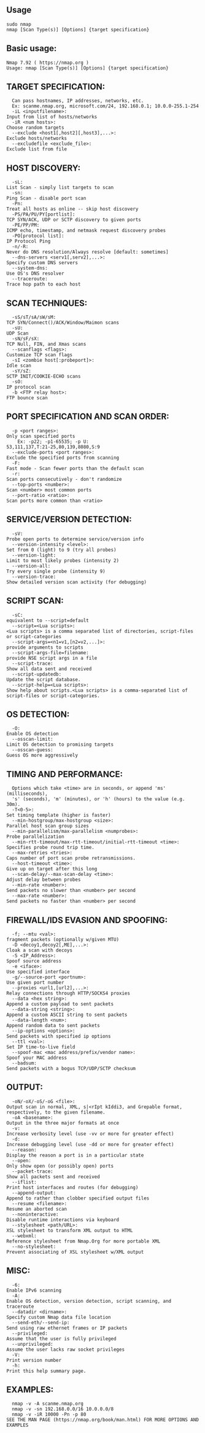 ## Usage
    sudo nmap
    nmap [Scan Type(s)] [Options] {target specification}

## Basic usage:
    Nmap 7.92 ( https://nmap.org )
    Usage: nmap [Scan Type(s)] [Options] {target specification}
    
## TARGET SPECIFICATION:
      Can pass hostnames, IP addresses, networks, etc.
      Ex: scanme.nmap.org, microsoft.com/24, 192.168.0.1; 10.0.0-255.1-254
      -iL <inputfilename>:                                                      Input from list of hosts/networks
      -iR <num hosts>:                                                          Choose random targets
      --exclude <host1[,host2][,host3],...>:                                    Exclude hosts/networks
      --excludefile <exclude_file>:                                             Exclude list from file
## HOST DISCOVERY:
      -sL:                                                                      List Scan - simply list targets to scan
      -sn:                                                                      Ping Scan - disable port scan
      -Pn:                                                                      Treat all hosts as online -- skip host discovery
      -PS/PA/PU/PY[portlist]:                                                   TCP SYN/ACK, UDP or SCTP discovery to given ports
      -PE/PP/PM:                                                                ICMP echo, timestamp, and netmask request discovery probes
      -PO[protocol list]:                                                       IP Protocol Ping
      -n/-R:                                                                    Never do DNS resolution/Always resolve [default: sometimes]
      --dns-servers <serv1[,serv2],...>:                                        Specify custom DNS servers
      --system-dns:                                                             Use OS's DNS resolver
      --traceroute:                                                             Trace hop path to each host
## SCAN TECHNIQUES:
      -sS/sT/sA/sW/sM:                                                          TCP SYN/Connect()/ACK/Window/Maimon scans
      -sU:                                                                      UDP Scan
      -sN/sF/sX:                                                                TCP Null, FIN, and Xmas scans
      --scanflags <flags>:                                                      Customize TCP scan flags
      -sI <zombie host[:probeport]>:                                            Idle scan
      -sY/sZ:                                                                   SCTP INIT/COOKIE-ECHO scans
      -sO:                                                                      IP protocol scan
      -b <FTP relay host>:                                                      FTP bounce scan
## PORT SPECIFICATION AND SCAN ORDER:
      -p <port ranges>:                                                         Only scan specified ports
        Ex: -p22; -p1-65535; -p U:                                              53,111,137,T:21-25,80,139,8080,S:9
      --exclude-ports <port ranges>:                                            Exclude the specified ports from scanning
      -F:                                                                       Fast mode - Scan fewer ports than the default scan
      -r:                                                                       Scan ports consecutively - don't randomize
      --top-ports <number>:                                                     Scan <number> most common ports
      --port-ratio <ratio>:                                                     Scan ports more common than <ratio>
## SERVICE/VERSION DETECTION:
      -sV:                                                                      Probe open ports to determine service/version info
      --version-intensity <level>:                                              Set from 0 (light) to 9 (try all probes)
      --version-light:                                                          Limit to most likely probes (intensity 2)
      --version-all:                                                            Try every single probe (intensity 9)
      --version-trace:                                                          Show detailed version scan activity (for debugging)
## SCRIPT SCAN:
      -sC:                                                                      equivalent to --script=default
      --script=<Lua scripts>:                                                   <Lua scripts> is a comma separated list of directories, script-files or script-categories
      --script-args=<n1=v1,[n2=v2,...]>:                                        provide arguments to scripts
      --script-args-file=filename:                                              provide NSE script args in a file
      --script-trace:                                                           Show all data sent and received
      --script-updatedb:                                                        Update the script database.
      --script-help=<Lua scripts>:                                              Show help about scripts.<Lua scripts> is a comma-separated list of script-files or script-categories.
## OS DETECTION:
      -O:                                                                       Enable OS detection
      --osscan-limit:                                                           Limit OS detection to promising targets
      --osscan-guess:                                                           Guess OS more aggressively
## TIMING AND PERFORMANCE:
      Options which take <time> are in seconds, or append 'ms' (milliseconds),
      's' (seconds), 'm' (minutes), or 'h' (hours) to the value (e.g. 30m).
      -T<0-5>:                                                                  Set timing template (higher is faster)
      --min-hostgroup/max-hostgroup <size>:                                     Parallel host scan group sizes
      --min-parallelism/max-parallelism <numprobes>:                            Probe parallelization
      --min-rtt-timeout/max-rtt-timeout/initial-rtt-timeout <time>:             Specifies probe round trip time.
      --max-retries <tries>:                                                    Caps number of port scan probe retransmissions.
      --host-timeout <time>:                                                    Give up on target after this long
      --scan-delay/--max-scan-delay <time>:                                     Adjust delay between probes
      --min-rate <number>:                                                      Send packets no slower than <number> per second
      --max-rate <number>:                                                      Send packets no faster than <number> per second
## FIREWALL/IDS EVASION AND SPOOFING:
      -f; --mtu <val>:                                                          fragment packets (optionally w/given MTU)
      -D <decoy1,decoy2[,ME],...>:                                              Cloak a scan with decoys
      -S <IP_Address>:                                                          Spoof source address
      -e <iface>:                                                               Use specified interface
      -g/--source-port <portnum>:                                               Use given port number
      --proxies <url1,[url2],...>:                                              Relay connections through HTTP/SOCKS4 proxies
      --data <hex string>:                                                      Append a custom payload to sent packets
      --data-string <string>:                                                   Append a custom ASCII string to sent packets
      --data-length <num>:                                                      Append random data to sent packets
      --ip-options <options>:                                                   Send packets with specified ip options
      --ttl <val>:                                                              Set IP time-to-live field
      --spoof-mac <mac address/prefix/vendor name>:                             Spoof your MAC address
      --badsum:                                                                 Send packets with a bogus TCP/UDP/SCTP checksum
## OUTPUT:
      -oN/-oX/-oS/-oG <file>:                                                   Output scan in normal, XML, s|<rIpt kIddi3, and Grepable format, respectively, to the given filename.
      -oA <basename>:                                                           Output in the three major formats at once
      -v:                                                                       Increase verbosity level (use -vv or more for greater effect)
      -d:                                                                       Increase debugging level (use -dd or more for greater effect)
      --reason:                                                                 Display the reason a port is in a particular state
      --open:                                                                   Only show open (or possibly open) ports
      --packet-trace:                                                           Show all packets sent and received
      --iflist:                                                                 Print host interfaces and routes (for debugging)
      --append-output:                                                          Append to rather than clobber specified output files
      --resume <filename>:                                                      Resume an aborted scan
      --noninteractive:                                                         Disable runtime interactions via keyboard
      --stylesheet <path/URL>:                                                  XSL stylesheet to transform XML output to HTML
      --webxml:                                                                 Reference stylesheet from Nmap.Org for more portable XML
      --no-stylesheet:                                                          Prevent associating of XSL stylesheet w/XML output
## MISC:
      -6:                                                                       Enable IPv6 scanning
      -A:                                                                       Enable OS detection, version detection, script scanning, and traceroute
      --datadir <dirname>:                                                      Specify custom Nmap data file location
      --send-eth/--send-ip:                                                     Send using raw ethernet frames or IP packets
      --privileged:                                                             Assume that the user is fully privileged
      --unprivileged:                                                           Assume the user lacks raw socket privileges
      -V:                                                                       Print version number
      -h:                                                                       Print this help summary page.
## EXAMPLES:
      nmap -v -A scanme.nmap.org
      nmap -v -sn 192.168.0.0/16 10.0.0.0/8
      nmap -v -iR 10000 -Pn -p 80
    SEE THE MAN PAGE (https://nmap.org/book/man.html) FOR MORE OPTIONS AND EXAMPLES

